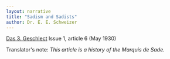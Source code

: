 ```yaml
---
layout: narrative
title: "Sadism and Sadists"
author: Dr. E. E. Schweizer
---
```


[Das 3. Geschlect](/das-dritte-geschlecht/) Issue 1, article 6 (May 1930)

Translator's note: _This article is a history of the Marquis de Sade._